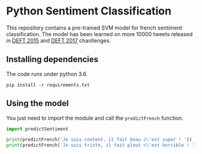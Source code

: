 # Python Sentiment Classification
This repository contains a pre-trained SVM model for french sentiment classification. The model has been learned on more 10000 tweets released in [DEFT 2015](https://deft.limsi.fr/2015/) and [DEFT 2017](https://deft.limsi.fr/2017/) chanllenges.

## Installing dependencies
The code runs under python 3.6.
```
pip install -r requirements.txt
```

## Using the model
You just need to import the module and call the `predictFrench` function.
```python
import predictSentiment

print(predictFrench('Je suis content, il fait beau c\'est super ! '))
print(predictFrench('Je suis triste, il fait pleut c\'est horrible ! '))
```
